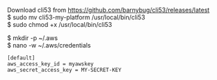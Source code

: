 Download cli53 from https://github.com/barnybug/cli53/releases/latest		
$ sudo mv cli53-my-platform /usr/local/bin/cli53		
$ sudo chmod +x /usr/local/bin/cli53		

$ mkdir -p ~/.aws		
$ nano -w ~/.aws/credentials		


	[default]
	aws_access_key_id = myawskey
	aws_secret_access_key = MY-SECRET-KEY

